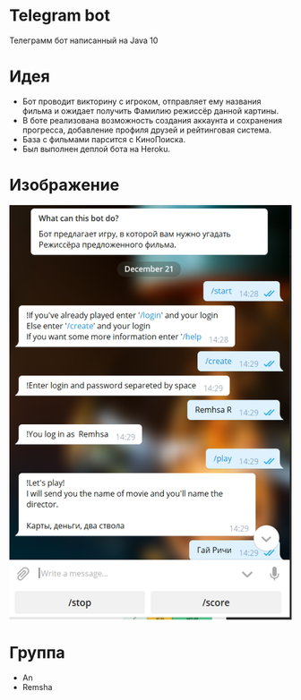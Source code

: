 # Telegram bot
Телеграмм бот написанный на Java 10

# Идея
- Бот проводит викторину с игроком, отправляет ему названия фильма и ожидает получить Фамилию режиссёр данной картины.
- В боте реализована возможность создания аккаунта и сохранения прогресса, добавление профиля друзей и рейтинговая система.
- База с фильмами парсится с КиноПоиска.
- Был выполнен деплой бота на Heroku. 

# Изображение
![Screenshot](Screenshot_1.png)

# Группа
- Аn
- Remsha
